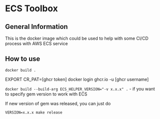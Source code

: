 # ECS Toolbox

## General Information
This is the docker image which could be used to help with some CI/CD process with AWS ECS service

## How to use
`docker build .`

EXPORT CR_PAT=[ghcr token]
docker login ghcr.io -u [ghcr username]

`docker build --build-arg ECS_HELPER_VERSION="-v x.x.x" .` - if you want to specify gem version to work with ECS

If new version of gem was released, you can just do

`VERSION=x.x.x make release`


